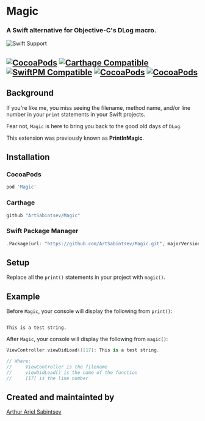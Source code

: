 # Magic

### A Swift alternative for Objective-C's DLog macro.

![Swift Support](https://img.shields.io/badge/Swift-2.3%2C%203.1%2C%203.2%2C%204.0-orange.svg)


[![CocoaPods](https://img.shields.io/cocoapods/v/Magic.svg)]()  [![Carthage Compatible](https://img.shields.io/badge/Carthage-compatible-4BC51D.svg?style=flat)]() [![SwiftPM Compatible](https://img.shields.io/badge/SwiftPM-Compatible-brightgreen.svg)]() [![CocoaPods](https://img.shields.io/cocoapods/dt/Magic.svg)]() [![CocoaPods](https://img.shields.io/cocoapods/dm/Magic.svg)]()
---

## Background

If you're like me, you miss seeing the filename, method name, and/or line number in your `print` statements in your Swift projects.

Fear not, `Magic` is here to bring you back to the good old days of `DLog`.

This extension was previously known as **PrintlnMagic**.

## Installation

### CocoaPods
```ruby
pod 'Magic'
```

### Carthage
```swift
github "ArtSabintsev/Magic"
```

### Swift Package Manager
``` swift
.Package(url: "https://github.com/ArtSabintsev/Magic.git", majorVersion: 3)
```

## Setup

Replace all the `print()` statements in your project with `magic()`.

## Example
Before `Magic`, your console will display the following from `print()`:

```

This is a test string.

```

After `Magic`, your console will display the following from `magic()`:

```swift
ViewController.viewDidLoad()[17]: This is a test string.

// Where:
//     ViewController is the filename
//     viewDidLoad() is the name of the function
//     [17] is the line number
```

## Created and maintainted by
[Arthur Ariel Sabintsev](http://www.sabintsev.com)
